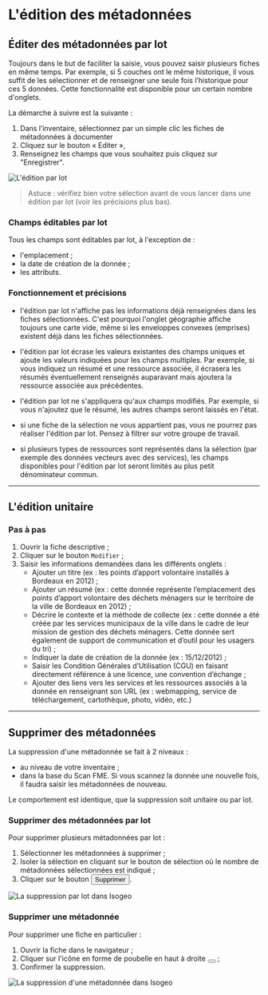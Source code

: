 # L&apos;édition des métadonnées

## Éditer des métadonnées par lot

Toujours dans le but de faciliter la saisie, vous pouvez saisir plusieurs fiches en même temps. Par exemple, si 5 couches ont le même historique, il vous suffit de les sélectionner et de renseigner une seule fois l’historique pour ces 5 données. Cette fonctionnalité est disponible pour un certain nombre d&apos;onglets.

La démarche à suivre est la suivante :

1.	Dans l’inventaire, sélectionnez par un simple clic les fiches de métadonnées à documenter
2.	Cliquez sur le bouton « Editer »,
3.	Renseignez les champs que vous souhaitez puis cliquez sur "Enregistrer".

![L&apos;édition par lot](/images/inv_edit_batch_demo_history_comment.gif "Démonstration de l&apos;édition par lot")

> Astuce : vérifiez bien votre sélection avant de vous lancer dans une édition par lot (voir les précisions plus bas).

### Champs éditables par lot

Tous les champs sont éditables par lot, à l&apos;exception de :

* l&apos;emplacement ;
* la date de création de la donnée ;
* les attributs.

### Fonctionnement et précisions

*  l&apos;édition par lot n&apos;affiche pas les informations déjà renseignées dans les fiches sélectionnées. C&apos;est pourquoi l&apos;onglet géographie affiche toujours une carte vide, même si les enveloppes convexes (emprises) existent déjà dans les fiches sélectionnées.

* l&apos;édition par lot écrase les valeurs existantes des champs uniques et ajoute les valeurs indiquées pour les champs multiples. Par exemple, si vous indiquez un résumé et une ressource associée, il écrasera les résumés éventuellement renseignés auparavant mais ajoutera la ressource associée aux précédentes.

* l&apos;édition par lot ne s&apos;appliquera qu&apos;aux champs modifiés. Par exemple, si vous n&apos;ajoutez que le résumé, les autres champs seront laissés en l&apos;état.

* si une fiche de la sélection ne vous appartient pas, vous ne pourrez pas réaliser l&apos;édition par lot. Pensez à filtrer sur votre groupe de travail.

* si plusieurs types de ressources sont représentés dans la sélection (par exemple des données vecteurs avec des services), les champs disponibles pour l&apos;édition par lot seront limités au plus petit dénominateur commun.

________

## L&apos;édition unitaire

### Pas à pas

1.	Ouvrir la fiche descriptive ;
2.	Cliquer sur le bouton `Modifier` ;
3.	Saisir les informations demandées dans les différents onglets :
    * Ajouter un titre (ex : les points d’apport volontaire installés à Bordeaux en 2012) ;
    * Ajouter un résumé (ex : cette donnée représente l’emplacement des points d’apport volontaire des déchets ménagers sur le territoire de la ville de Bordeaux en 2012) ;
    * Décrire le contexte et la méthode de collecte (ex : cette donnée a été créée par les services municipaux de la ville dans le cadre de leur mission de gestion des déchets ménagers. Cette donnée sert également de support de communication et d’outil pour les usagers du tri) ;
    * Indiquer la date de création de la donnée (ex : 15/12/2012) ;
    * Saisir les Condition Générales d’Utilisation (CGU) en faisant directement référence à une licence, une convention d’échange ;
    * Ajouter des liens vers les services et les ressources associés à la donnée en renseignant son URL (ex : webmapping, service de téléchargement, cartothèque, photo, vidéo, etc.)

________

## Supprimer des métadonnées

La suppression d&apos;une métadonnée se fait à 2 niveaux :
* au niveau de votre inventaire ;
* dans la base du Scan FME. Si vous scannez la donnée une nouvelle fois, il faudra saisir les métadonnées de nouveau.

Le comportement est identique, que la suppression soit unitaire ou par lot.

### Supprimer des métadonnées par lot

Pour supprimer plusieurs métadonnées par lot :

1. Sélectionner les métadonnées à supprimer ;
2. Isoler la sélection en cliquant sur le bouton de sélection où le nombre de métadonnées sélectionnées est indiqué ;
3. Cliquer sur le bouton <button id="delete-btn" class="btn btn-danger btn-sm"><i class="fa fa-trash-o"></i> Supprimer</button>.

![La suppression par lot dans Isogeo](/images/inv_edit_batch_delete.gif "Démonstration de la suppression par lot")

### Supprimer une métadonnée

Pour supprimer une fiche en particulier :

1. Ouvrir la fiche dans le navigateur ;
2. Cliquer sur l&apos;icône en forme de poubelle en haut à droite <button class="metadata-delete btn btn-danger btn-sm"><i class="fa fa-trash-o"></i></button> ;
3. Confirmer la suppression.

![La suppression d&apos;une métadonnée dans Isogeo](/images/inv_edit_one_delete.png "Démonstration de la suppression unitaire")
